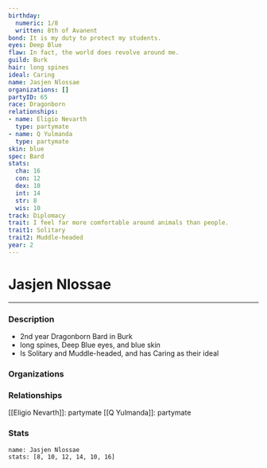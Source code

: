 ```yaml
---
birthday:
  numeric: 1/8
  written: 8th of Avanent
bond: It is my duty to protect my students.
eyes: Deep Blue
flaw: In fact, the world does revolve around me.
guild: Burk
hair: long spines
ideal: Caring
name: Jasjen Nlossae
organizations: []
partyID: 65
race: Dragonborn
relationships:
- name: Eligio Nevarth
  type: partymate
- name: Q Yulmanda
  type: partymate
skin: blue
spec: Bard
stats:
  cha: 16
  con: 12
  dex: 10
  int: 14
  str: 8
  wis: 10
track: Diplomacy
trait: I feel far more comfortable around animals than people.
trait1: Solitary
trait2: Muddle-headed
year: 2
---
```

# Jasjen Nlossae
---
### Description
- 2nd year Dragonborn Bard in Burk
- long spines, Deep Blue eyes, and blue skin
- Is Solitary and Muddle-headed, and has Caring as their ideal

### Organizations
### Relationships
[[Eligio Nevarth]]: partymate
[[Q Yulmanda]]: partymate
### Stats
```statblock
name: Jasjen Nlossae
stats: [8, 10, 12, 14, 10, 16]
```